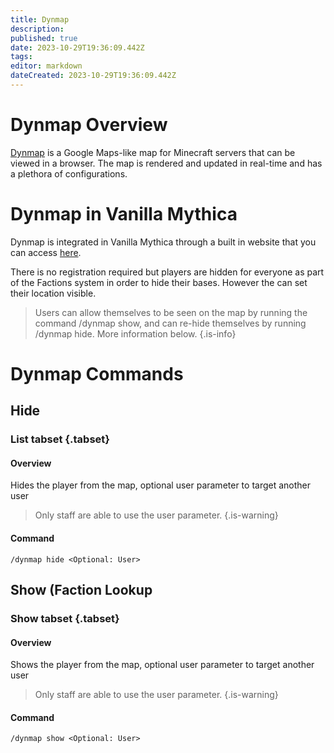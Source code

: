 ```yaml
---
title: Dynmap
description: 
published: true
date: 2023-10-29T19:36:09.442Z
tags: 
editor: markdown
dateCreated: 2023-10-29T19:36:09.442Z
---
```


# Dynmap Overview
[Dynmap](https://www.spigotmc.org/resources/dynmap%C2%AE.274/)  is a Google Maps-like map for Minecraft servers that can be viewed in a browser. The map is rendered and updated in real-time and has a plethora of configurations.

# Dynmap in Vanilla Mythica
Dynmap is integrated in Vanilla Mythica through a built in website that you can access [here](http://vanillamythica.jl-tech.be:8192).

There is no registration required but players are hidden for everyone as part of the Factions system in order to hide their bases.
However the can set their location visible.

> Users can allow themselves to be seen on the map by running the command /dynmap show, and can re-hide themselves by running /dynmap hide. More information below.
{.is-info}

# Dynmap Commands
## Hide
### List tabset {.tabset}
#### Overview
Hides the player from the map, optional user parameter to target another user
> Only staff are able to use the user parameter.
{.is-warning}

#### Command
`/dynmap hide <Optional: User>`

## Show (Faction Lookup
### Show tabset {.tabset}
#### Overview
Shows the player from the map, optional user parameter to target another user
> Only staff are able to use the user parameter.
{.is-warning}

#### Command
`/dynmap show <Optional: User>`
